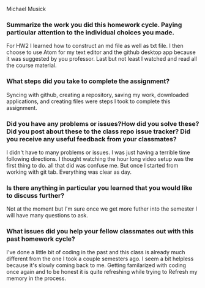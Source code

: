 Michael Musick


### Summarize the work you did this homework cycle. Paying particular attention to the individual choices you made.

For HW2 I learned how to construct an md file as well as txt file. I then choose to use Atom for my text editor and the github desktop app because it was suggested by you professor. Last but not least I watched and read all the course material.



### What steps did you take to complete the assignment?

Syncing with github, creating a repository, saving my work, downloaded applications, and creating files were steps I took to complete this assignment.


### Did you have any problems or issues?How did you solve these? Did you post about these to the class repo issue tracker? Did you receive any useful feedback from your classmates?

I didn't have to many problems or issues. I was just having a terrible time following directions. I thought watching the hour long video setup was the first thing to do. all that did was confuse me. But once I started from working with git tab. Everything was clear as day.


### Is there anything in particular you learned that you would like to discuss further?

Not at the moment but I'm sure once we get more futher into the semester I will have many questions to ask.


### What issues did you help your fellow classmates out with this past homework cycle?

I've done a little bit of coding in the past and this class is already much different from the one I took a couple semesters ago. I seem a bit helpless because it's slowly coming back to me. Getting familarized with coding once again and to be honest it is quite refreshing while trying to Refresh my memory in the process.
